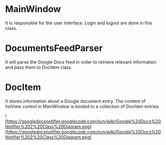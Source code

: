 # MainWindow #
It is responsible for the user interface. Login and logout are done in this class.

# DocumentsFeedParser #
It will parse the Google Docs feed in order to retrieve relevant information and pass them to DocItem class.

# DocItem #
It stores information about a Google document entry. The content of listView control in MainWindow is binded to a collection of DocItem entries.

![https://googledocsnotifier.googlecode.com/svn/wiki/Google%20Docs%20Notifier%202%20Class%20Diagram.png](https://googledocsnotifier.googlecode.com/svn/wiki/Google%20Docs%20Notifier%202%20Class%20Diagram.png)